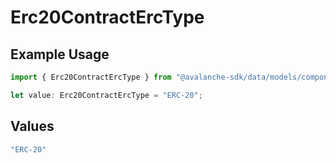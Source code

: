 # Erc20ContractErcType

## Example Usage

```typescript
import { Erc20ContractErcType } from "@avalanche-sdk/data/models/components";

let value: Erc20ContractErcType = "ERC-20";
```

## Values

```typescript
"ERC-20"
```